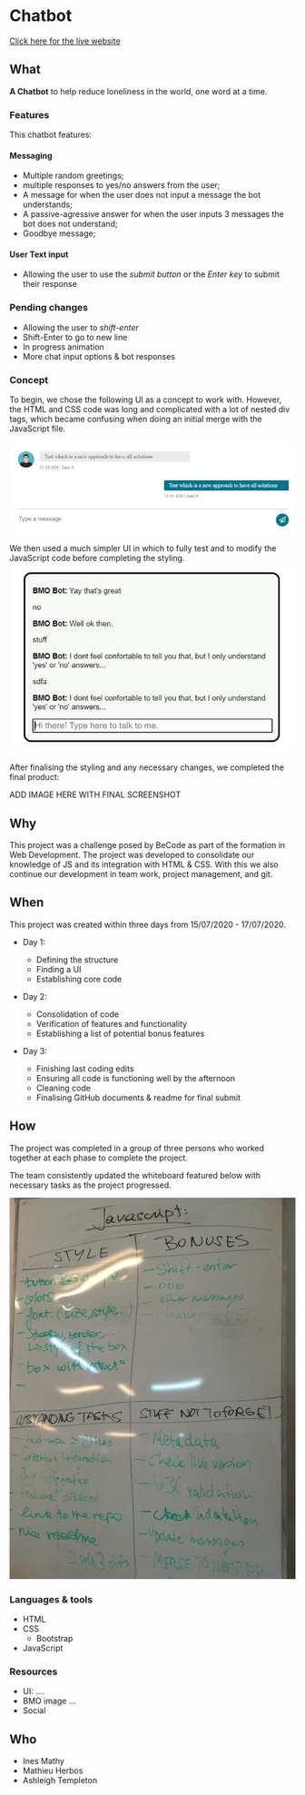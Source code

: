 # Chatbot

[Click here for the live website](https://ashleightempleton.github.io/Javascript/)

## What

__A Chatbot__ to help reduce loneliness in the world, one word at a time. 


### Features

This chatbot features: 

#### Messaging

* Multiple random greetings;
* multiple responses to yes/no answers from the user;
* A message for when the user does not input a message the bot understands;
* A passive-agressive answer for when the user inputs 3 messages the bot does not understand;
* Goodbye message;

#### User Text input 

* Allowing the user to use the *submit button* or the *Enter key* to submit their response

### Pending changes

* Allowing the user to *shift-enter* 
* Shift-Enter to go to new line
* In progress animation
* More chat input options & bot responses

### Concept

To begin, we chose the following UI as a concept to work with.
However, the HTML and CSS code was long and complicated with a lot of nested div tags, which became confusing when doing an initial merge with the JavaScript file.

![first concept](first_concept.jpg)

We then used a much simpler UI in which to fully test and to modify the JavaScript code before completing the styling.
![second concept](second_concept.jpg)

After finalising the styling and any necessary changes, we completed the final product:

ADD IMAGE HERE WITH FINAL SCREENSHOT

## Why

This project was a challenge posed by BeCode as part of the formation in Web Development. 
The project was developed to consolidate our knowledge of JS and its integration with HTML & CSS. 
With this we also continue our development in team work, project management, and git. 

## When

This project was created within three days from 15/07/2020 - 17/07/2020. 

* Day 1:
  * Defining the structure
  * Finding a UI
  * Establishing core code

* Day 2: 
  * Consolidation of code 
  * Verification of features and functionality
  * Establishing a list of potential bonus features 
 
* Day 3:
  * Finishing last coding edits
  * Ensuring all code is functioning well by the afternoon 
  * Cleaning code 
  * Finalising GitHub documents & readme for final submit

## How

The project was completed in a group of three persons who worked together at each phase to complete the project. 

The team consistently updated the whiteboard featured below with necessary tasks as the project progressed.

![whiteboard](tasks.jpg)


### Languages & tools

* HTML
* CSS
  * Bootstrap
* JavaScript

### Resources

* UI: ....
* BMO image ...
* Social 


## Who

* Ines Mathy
* Mathieu Herbos
* Ashleigh Templeton
